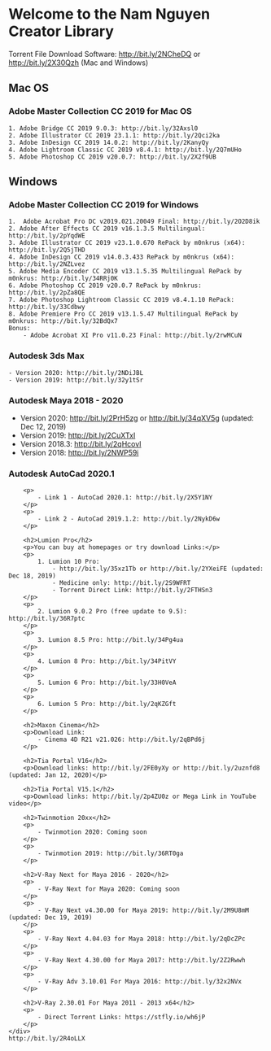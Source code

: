 # Welcome to the Nam Nguyen Creator Library
    
Torrent File Download Software: http://bit.ly/2NCheDQ or http://bit.ly/2X30Qzh (Mac and Windows)

## Mac OS
### Adobe Master Collection CC 2019 for Mac OS
	1. Adobe Bridge CC 2019 9.0.3: http://bit.ly/32Axsl0
	2. Adobe Illustrator CC 2019 23.1.1: http://bit.ly/2Qci2ka
	3. Adobe InDesign CC 2019 14.0.2: http://bit.ly/2KanyQy
	4. Adobe Lightroom Classic CC 2019 v8.4.1: http://bit.ly/2Q7mUHo
	5. Adobe Photoshop CC 2019 v20.0.7: http://bit.ly/2X2f9UB
	
## Windows
### Adobe Master Collection CC 2019 for Windows
	1.  Adobe Acrobat Pro DC v2019.021.20049 Final: http://bit.ly/2O2D8ik
	2. Adobe After Effects CC 2019 v16.1.3.5 Multilingual: http://bit.ly/2pYqdWE
	3. Adobe Illustrator CC 2019 v23.1.0.670 RePack by m0nkrus (x64): http://bit.ly/2Q5jTHD
	4. Adobe InDesign CC 2019 v14.0.3.433 RePack by m0nkrus (x64): http://bit.ly/2NZLvez
	5. Adobe Media Encoder CC 2019 v13.1.5.35 Multilingual RePack by m0nkrus: http://bit.ly/34RRj0K
	6. Adobe Photoshop CC 2019 v20.0.7 RePack by m0nkrus: http://bit.ly/2pZa8QE
	7. Adobe Photoshop Lightroom Classic CC 2019 v8.4.1.10 RePack: http://bit.ly/33Cdbwy
	8. Adobe Premiere Pro CC 2019 v13.1.5.47 Multilingual RePack by m0nkrus: http://bit.ly/32BdQx7 
	Bonus:  
	    - Adobe Acrobat XI Pro v11.0.23 Final: http://bit.ly/2rwMCuN
		
### Autodesk 3ds Max
	- Version 2020: http://bit.ly/2NDiJBL 
	- Version 2019: http://bit.ly/32y1tSr
	
### Autodesk Maya 2018 - 2020
- Version 2020: http://bit.ly/2PrH5zg or http://bit.ly/34qXV5g (updated: Dec 12, 2019)
- Version 2019: http://bit.ly/2CuXTxI
- Version 2018.3: http://bit.ly/2qHcovI
- Version 2018: http://bit.ly/2NWP59i

### Autodesk AutoCad 2020.1
		<p>
            - Link 1 - AutoCad 2020.1: http://bit.ly/2X5Y1NY
        </p>
        <p> 
            - Link 2 - AutoCad 2019.1.2: http://bit.ly/2NykD6w
		</p>
        
        <h2>Lumion Pro</h2>
    	<p>You can buy at homepages or try download Links:</p>
    	<p>
			1. Lumion 10 Pro:  
			    - http://bit.ly/35xz1Tb or http://bit.ly/2YXeiFE (updated: Dec 18, 2019) 
			    - Medicine only: http://bit.ly/2S9WFRT 
			    - Torrent Direct Link: http://bit.ly/2FTHSn3
		</p>
        <p>
			2. Lumion 9.0.2 Pro (free update to 9.5): http://bit.ly/36R7ptc
		</p>
        <p>
			3. Lumion 8.5 Pro: http://bit.ly/34Pg4ua
		</p>
        <p>
			4. Lumion 8 Pro: http://bit.ly/34PitVY
		</p>
        <p>
			5. Lumion 6 Pro: http://bit.ly/33H0VeA
		</p>
        <p>
			6. Lumion 5 Pro: http://bit.ly/2qKZGft
		</p>
        
		<h2>Maxon Cinema</h2>
		<p>Download Link: 
            - Cinema 4D R21 v21.026: http://bit.ly/2qBPd6j
        </p>
        
        <h2>Tia Portal V16</h2>
		<p>Download links: http://bit.ly/2FE0yXy or http://bit.ly/2uznfd8 (updated: Jan 12, 2020)</p>
		
		<h2>Tia Portal V15.1</h2>
		<p>Download links: http://bit.ly/2p4ZU0z or Mega Link in YouTube video</p>
        
        <h2>Twinmotion 20xx</h2>
        <p>
            - Twinmotion 2020: Coming soon
        </p>
        <p>
            - Twinmotion 2019: http://bit.ly/36RT0ga 
        </p>
        
        <h2>V-Ray Next for Maya 2016 - 2020</h2>
        <p>
            - V-Ray Next for Maya 2020: Coming soon
        </p>
        <p>
            - V-Ray Next v4.30.00 for Maya 2019: http://bit.ly/2M9U8mM (updated: Dec 19, 2019)
        </p>
        <p>
            - V-Ray Next 4.04.03 for Maya 2018: http://bit.ly/2qDcZPc
        </p>
        <p>
            - V-Ray Next 4.30.00 for Maya 2017: http://bit.ly/2Z2Rwwh
        </p>
        <p>
            - V-Ray Adv 3.10.01 For Maya 2016: http://bit.ly/32x2NVx 
        </p>
        
        <h2>V-Ray 2.30.01 For Maya 2011 - 2013 x64</h2>
        <p>
            - Direct Torrent Links: https://stfly.io/wh6jP
        </p>
    </div>
    http://bit.ly/2R4oLLX

